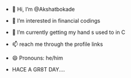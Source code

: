 - 👋 Hi, I’m @Akshatbokade
- 👀 I’m interested in financial codings
- 🌱 I’m currently getting my hand s used to in C
- 📫 reach me through the profile links 
- 😄 Pronouns: he/him

  
- HACE A GR8T DAY....
<!---
Akshatbokade/Akshatbokade is a ✨ special ✨ repository because its `README.md` (this file) appears on your GitHub profile.
You can click the Preview link to take a look at your changes.
--->

